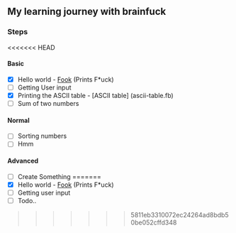 ## My learning journey with brainfuck


### Steps

<<<<<<< HEAD
#### Basic
- [X] Hello world - [Fook](fook.fb) (Prints F*uck)
- [ ] Getting User input
- [X] Printing the ASCII table - [ASCII table] (ascii-table.fb)
- [ ] Sum of two numbers

#### Normal
- [ ] Sorting numbers
- [ ] Hmm

#### Advanced 
- [ ] Create Something 
=======
- [X] Hello world - [Fook](fook.bf) (Prints F*uck)
- [ ] Getting user input
- [ ] Todo..
>>>>>>> 5811eb3310072ec24264ad8bdb50be052cffd348
